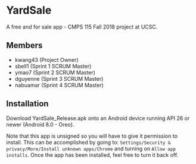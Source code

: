 # YardSale
A free and for sale app - CMPS 115 Fall 2018 project at UCSC.

## Members
* kwang43 (Project Owner)  
* sbell1 (Sprint 1 SCRUM Master)  
* ymao7 (Sprint 2 SCRUM Master)  
* dguyenne (Sprint 3 SCRUM Master)  
* nabuamar (Sprint 4 SCRUM Master)  

## Installation
Download YardSale_Release.apk onto an Android device running API 26 or newer (Android 8.0 - Oreo).

Note that this app is unsigned so you will have to give it permission to install. This can be accomplished by going to: 
`Settings/Security & privacy/More/Install unknown apps/Chrome` and turning on `Allow app installs`. Once the app has been installed, feel free to turn it back off.
